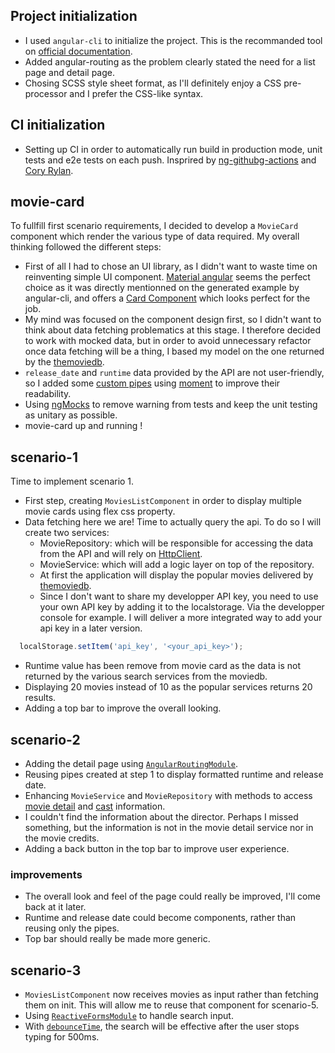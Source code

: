 ## Project initialization

* I used `angular-cli` to initialize the project. This is the recommanded tool on [official documentation](https://angular.io/cli).
* Added angular-routing as the problem clearly stated the need for a list page and detail page.
* Chosing SCSS style sheet format, as I'll definitely enjoy a CSS pre-processor and I prefer the CSS-like syntax.

## CI initialization

* Setting up CI in order to automatically run build in production mode, unit tests and e2e tests on each push. Insprired by [ng-githubg-actions](https://github.com/filipesilva/ng-github-actions) and [Cory Rylan](https://coryrylan.com/blog/building-angular-cli-projects-with-github-actions).

## movie-card

To fullfill first scenario requirements, I decided to develop a `MovieCard` component which render the various type of data required. My overall thinking followed the different steps:
* First of all I had to chose an UI library, as I didn't want to waste time on reinventing simple UI component. [Material angular](https://material.angular.io/) seems the perfect choice as it was directly mentionned on the generated example by angular-cli, and offers a [Card Component](https://material.angular.io/components/card/overview) which looks perfect for the job.
* My mind was focused on the component design first, so I didn't want to think about data fetching problematics at this stage. I therefore decided to work with mocked data, but in order to avoid unnecessary refactor once data fetching will be a thing, I based my model on the one returned by the [themoviedb](https://developers.themoviedb.org/3/movies/get-movie-details).
* `release_date` and `runtime` data provided by the API are not user-friendly, so I added some [custom pipes](https://angular.io/guide/pipes) using [moment](https://momentjs.com/) to improve their readability.
* Using [ngMocks](https://www.npmjs.com/package/ng-mocks) to remove warning from tests and keep the unit testing as unitary as possible.
* movie-card up and running !

## scenario-1

Time to implement scenario 1.
* First step, creating `MoviesListComponent` in order to display multiple movie cards using flex css property.
* Data fetching here we are! Time to actually query the api. To do so I will create two services:
  * MovieRepository: which will be responsible for accessing the data from the API and will rely on [HttpClient](https://angular.io/guide/http).
  * MovieService: which will add a logic layer on top of the repository.
  * At first the application will display the popular movies delivered by [themoviedb](https://developers.themoviedb.org/3/movies/get-popular-movies). 
  * Since I don't want to share my developper API key, you need to use your own API key by adding it to the localstorage. Via the developper console for example. I will deliver a more integrated way to add your api key in a later version.
```js
  localStorage.setItem('api_key', '<your_api_key>');
```
  * Runtime value has been remove from movie card as the data is not returned by the various search services from the moviedb.
  * Displaying 20 movies instead of 10 as the popular services returns 20 results.
* Adding a top bar to improve the overall looking.


## scenario-2

* Adding the detail page using [`AngularRoutingModule`](https://angular.io/guide/router).
* Reusing pipes created at step 1 to display formatted runtime and release date.
* Enhancing `MovieService` and `MovieRepository` with methods to access [movie detail](https://developers.themoviedb.org/3/movies/get-movie-details) and [cast](https://developers.themoviedb.org/3/movies/get-movie-credits) information.
* I couldn't find the information about the director. Perhaps I missed something, but the information is not in the movie detail service nor in the movie credits.
* Adding a back button in the top bar to improve user experience.

### improvements

* The overall look and feel of the page could really be improved, I'll come back at it later.
* Runtime and release date could become components, rather than reusing only the pipes.
* Top bar should really be made more generic.

## scenario-3

* `MoviesListComponent` now receives movies as input rather than fetching them on init. This will allow me to reuse that component for scenario-5.
* Using [`ReactiveFormsModule`](https://angular.io/guide/reactive-forms) to handle search input. 
* With [`debounceTime`](https://rxjs-dev.firebaseapp.com/api/operators/debounceTime), the search will be effective after the user stops typing for 500ms.
